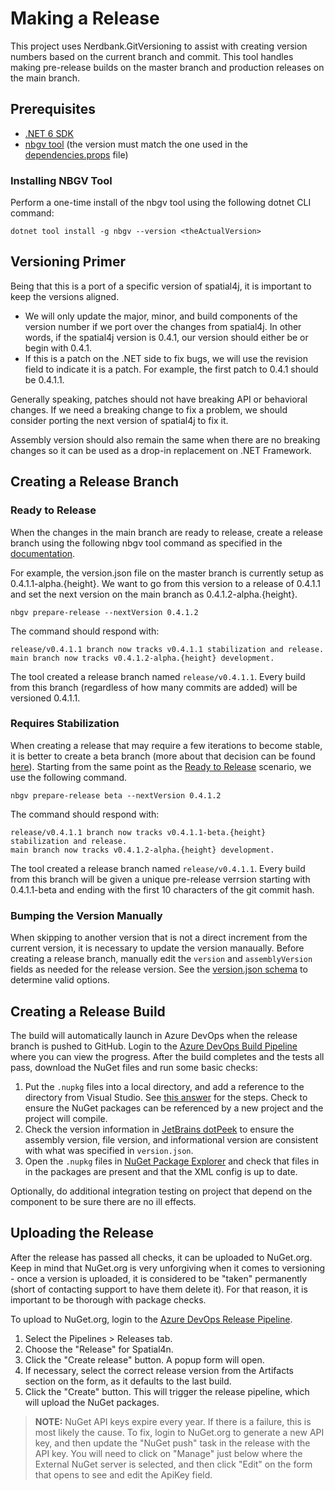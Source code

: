 # Making a Release

This project uses Nerdbank.GitVersioning to assist with creating version numbers based on the current branch and commit. This tool handles making pre-release builds on the master branch and production releases on the main branch.

## Prerequisites

- [.NET 6 SDK](https://dotnet.microsoft.com/en-us/download/dotnet/6.0)
- [nbgv tool](https://www.nuget.org/packages/nbgv/) (the version must match the one used in the [dependencies.props](.build/dependencies.props) file)

### Installing NBGV Tool

Perform a one-time install of the nbgv tool using the following dotnet CLI command:

```
dotnet tool install -g nbgv --version <theActualVersion>
```

## Versioning Primer

Being that this is a port of a specific version of spatial4j, it is important to keep the versions aligned. 

- We will only update the major, minor, and build components of the version number if we port over the changes from spatial4j. In other words, if the spatial4j version is 0.4.1, our version should either be or begin with 0.4.1.
- If this is a patch on the .NET side to fix bugs, we will use the revision field to indicate it is a patch. For example, the first patch to 0.4.1 should be 0.4.1.1.

Generally speaking, patches should not have breaking API or behavioral changes. If we need a breaking change to fix a problem, we should consider porting the next version of spatial4j to fix it.

Assembly version should also remain the same when there are no breaking changes so it can be used as a drop-in replacement on .NET Framework.

## Creating a Release Branch

### Ready to Release

When the changes in the main branch are ready to release, create a release branch using the following nbgv tool command as specified in the [documentation](https://github.com/dotnet/Nerdbank.GitVersioning/blob/master/doc/nbgv-cli.md).

For example, the version.json file on the master branch is currently setup as 0.4.1.1-alpha.{height}. We want to go from this version to a release of 0.4.1.1 and set the next version on the main branch as 0.4.1.2-alpha.{height}.

```
nbgv prepare-release --nextVersion 0.4.1.2
```

The command should respond with:

```
release/v0.4.1.1 branch now tracks v0.4.1.1 stabilization and release.
main branch now tracks v0.4.1.2-alpha.{height} development.
```

The tool created a release branch named `release/v0.4.1.1`. Every build from this branch (regardless of how many commits are added) will be versioned 0.4.1.1. 

### Requires Stabilization

When creating a release that may require a few iterations to become stable, it is better to create a beta branch (more about that decision can be found [here](https://github.com/dotnet/Nerdbank.GitVersioning/blob/master/doc/nbgv-cli.md#preparing-a-release)). Starting from the same point as the [Ready to Release](#ready-to-release) scenario, we use the following command.

```
nbgv prepare-release beta --nextVersion 0.4.1.2
```

The command should respond with:

```
release/v0.4.1.1 branch now tracks v0.4.1.1-beta.{height} stabilization and release.
main branch now tracks v0.4.1.2-alpha.{height} development.
```

The tool created a release branch named `release/v0.4.1.1`. Every build from this branch will be given a unique pre-release verrsion starting with 0.4.1.1-beta and ending with the first 10 characters of the git commit hash. 

### Bumping the Version Manually

When skipping to another version that is not a direct increment from the current version, it is necessary to update the version manaually. Before creating a release branch, manually edit the `version` and `assemblyVersion` fields as needed for the release version. See the [version.json schema](https://raw.githubusercontent.com/AArnott/Nerdbank.GitVersioning/master/src/NerdBank.GitVersioning/version.schema.json) to determine valid options.

## Creating a Release Build

The build will automatically launch in Azure DevOps when the release branch is pushed to GitHub. Login to the [Azure DevOps Build Pipeline](https://dev.azure.com/Spatial4n/Spatial4n/_build) where you can view the progress. After the build completes and the tests all pass, download the NuGet files and run some basic checks:

1. Put the `.nupkg` files into a local directory, and add a reference to the directory from Visual Studio. See [this answer](https://stackoverflow.com/a/10240180) for the steps. Check to ensure the NuGet packages can be referenced by a new project and the project will compile.
2. Check the version information in [JetBrains dotPeek](https://www.jetbrains.com/decompiler/) to ensure the assembly version, file version, and informational version are consistent with what was specified in `version.json`.
3. Open the `.nupkg` files in [NuGet Package Explorer](https://www.microsoft.com/en-us/p/nuget-package-explorer/9wzdncrdmdm3#activetab=pivot:overviewtab) and check that files in in the packages are present and that the XML config is up to date.

Optionally, do additional integration testing on project that depend on the component to be sure there are no ill effects.

## Uploading the Release

After the release has passed all checks, it can be uploaded to NuGet.org. Keep in mind that NuGet.org is very unforgiving when it comes to versioning - once a version is uploaded, it is considered to be "taken" permanently (short of contacting support to have them delete it). For that reason, it is important to be thorough with package checks.

To upload to NuGet.org, login to the [Azure DevOps Release Pipeline](https://dev.azure.com/Spatial4n/Spatial4n/_release). 

1. Select the Pipelines > Releases tab.
2. Choose the "Release" for Spatial4n.
3. Click the "Create release" button. A popup form will open.
4. If necessary, select the correct release version from the Artifacts section on the form, as it defaults to the last build.
5. Click the "Create" button. This will trigger the release pipeline, which will upload the NuGet packages.

> **NOTE:** NuGet API keys expire every year. If there is a failure, this is most likely the cause. To fix, login to NuGet.org to generate a new API key, and then update the "NuGet push" task in the release with the API key. You will need to click on "Manage" just below where the External NuGet server is selected, and then click "Edit" on the form that opens to see and edit the ApiKey field.

